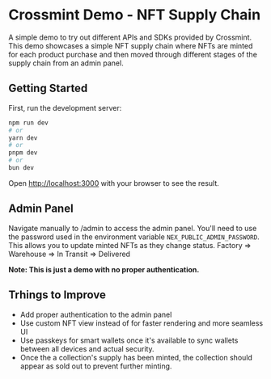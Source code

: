 # Crossmint Demo - NFT Supply Chain

A simple demo to try out different APIs and SDKs provided by Crossmint. This demo showcases a simple NFT supply chain where NFTs are minted for each product purchase and then moved through different stages of the supply chain from an admin panel.

## Getting Started

First, run the development server:

```bash
npm run dev
# or
yarn dev
# or
pnpm dev
# or
bun dev
```

Open [http://localhost:3000](http://localhost:3000) with your browser to see the result.

## Admin Panel

Navigate manually to /admin to access the admin panel. You'll need to use the password used in the environment variable `NEX_PUBLIC_ADMIN_PASSWORD`. This allows you to update minted NFTs as they change status. Factory => Warehouse => In Transit => Delivered

__Note: This is just a demo with no proper authentication.__

## Trhings to Improve

- Add proper authentication to the admin panel
- Use custom NFT view instead of <CrossmintNFTCollectionView> for faster rendering and more seamless UI
- Use passkeys for smart wallets once it's available to sync wallets between all devices and actual security.
- Once the a collection's supply has been minted, the collection should appear as sold out to prevent further minting.